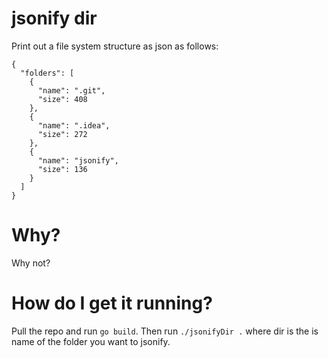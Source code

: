# jsonify dir
Print out a file system structure as json as follows:
```
{
  "folders": [
    {
      "name": ".git",
      "size": 408
    },
    {
      "name": ".idea",
      "size": 272
    },
    {
      "name": "jsonify",
      "size": 136
    }
  ]
}
```
# Why?
Why not?

# How do I get it running?
Pull the repo and run `go build`. Then run `./jsonifyDir .` where dir is the is name of the folder you want to jsonify.